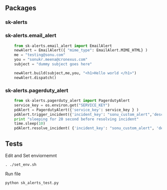 Packages
--------


###  **sk-alerts**
    
### sk-alerts.email_alert
   

``` python
    from sk-alerts.email_alert import EmailAlert
    newAlert = EmailAlert({ "mime_type": EmailAlert.MIME_HTML} )
    me = "testing@sonu.com"
    you = "sonukr.meena@cronexus.com" 
    subject = "dummy subject goes here"

    newAlert.build(subject,me,you, "<h1>Hello world </h1>")
    newAlert.dispatch()
```

### sk-alerts.pagerduty_alert


``` python
    from sk-alerts.pagerduty_alert import PagerdutyAlert
    service_key = os.environ.get("SERVICE_KEY")
    pdAlert = PagerdutyAlert({'service_key': service_key } )
    pdAlert.trigger_incident({'incident_key': "sonu_custom_alert",'description':"sonu custom alert description" })
    print "sleeping for 20 second before resolving incident"
    time.sleep(10)
    pdAlert.resolve_incident( {'incident_key': "sonu_custom_alert", 'description':'sonu custom alert resolved'})

```


## Tests

Edit and Set enviornemnt

    . ./set_env.sh

Run file
    
    python sk_alerts_test.py

